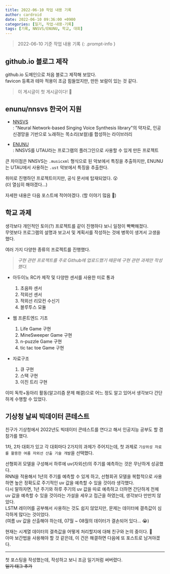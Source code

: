 ```yaml
---
title: 2022-06-10 작업 내용 기록
author: cardroid
date: 2022-06-10 09:36:00 +0900
categories: [일기, 작업-내용-기록]
tags: [기록, NNSVS/ENUNU, 학교, 대회]
---
```


> 2022-06-10 기준 작업 내용 기록
{: .prompt-info }

## github.io 블로그 제작

github.io 도메인으로 처음 블로그 제작해 보았다.   
favicon 등록과 테마 적용이 조금 힘들었지만, 만든 보람이 있는 것 같다.   
> 이 게시글이 첫 게시글이다! 🎉


## enunu/nnsvs 한국어 지원

- [NNSVS](https://github.com/r9y9/nnsvs)   
: "Neural Network-based Singing Voice Synthesis library"의 약자로, 인공신경망을 기반으로 노래하는 목소리(보컬)를 합성하는 라이브러리

- [ENUNU](https://github.com/oatsu-gh/ENUNU)   
: NNSVS를 UTAU라는 프로그램의 플러그인으로 사용할 수 있게 만든 프로젝트

큰 차이점은 NNSVS는 `.musicxml` 형식으로 된 악보에서 특징을 추출하지만, ENUNU는 UTAU에서 사용하는 `.ust` 악보에서 특징을 추출한다.

취미로 진행하던 프로젝트이지만, 공식 문서에 탑재되었다. 😮   
(더 열심히 해야겠다...)

자세한 내용은 다음 포스트에 적어야겠다. (할 이야기 많음 🧐)


## 학교 과제

생각보다 개인적인 토이(?) 프로젝트를 같이 진행하다 보니 일정이 빡빡해졌다.   
무엇보다 프로그램의 설명과 보고서 및 계획서를 작성하는 것에 병목이 생겨서 고생을 했다.

여러 가지 다양한 종류의 프로젝트를 진행했다.   
> *구현 관련 프로젝트를 주로 Github에 업로드했기 때문에 구현 관련 과제만 작성했다.*

- 아두이노 RC카 제작 및 다양한 센서를 사용한 미로 통과
  1. 초음파 센서
  2. 적외선 센서
  3. 적외선 리모컨 수신기
  4. 블루투스 모듈


- 웹 프론트엔드 기초
  1. Life Game 구현
  2. MineSweeper Game 구현
  3. n-puzzle Game 구현
  4. tic tac toe Game 구현


- 자료구조
  1. 큐 구현
  2. 스택 구현
  3. 이진 트리 구현


이미 독학+동아리 활동(알고리즘 문제 해결)으로 어느 정도 알고 있어서 생각보다 간단하게 수행할 수 있었다.


## 기상청 날씨 빅데이터 콘테스트

친구가 기상청에서 2022년도 빅데이터 콘테스트를 연다고 해서 인공지능 공부도 할 겸 참가를 했다.

1차, 2차 대회가 있고 각 대회마다 2가지의 과제가 주어지는데, 첫 과제로 `기상위성 자료를 활용한 여름 자외선 산출 기술 개발`을 선택했다.

선형회귀 모델을 구성해서 하루에 uv(자외선)의 주기를 예측하는 것은 무난하게 성공했다.   
RNN을 적용해서 1년의 주기를 예측할 수 있게 하고, 선형회귀 모델을 복합적으로 사용하면 높은 정확도로 주기적인 uv 값을 예측할 수 있을 것이라 생각했다.   
다시 말하자면, 1년 주기와 하루 주기의 uv 값을 따로 예측하고 더하면 간단하게 전체 uv 값을 예측할 수 있을 것이라는 가설을 세우고 접근을 하였는데, 생각보다 만만치 않았다.   
LSTM 레이어를 공부해서 사용하는 것도 쉽지 않았지만, 문제는 데이터에 결측값이 심각하게 많다는 것이었다.   
(여름 uv 값을 산출해야 하는데, 07월 ~ 08월의 데이터가 결손되어 있다... 😭)

현재는 시계열 데이터의 결측값을 어떻게 처리할지에 대해 친구와 논의 중이다. 🤔   
아마 보간법을 사용해야 할 것 같은데, 이 건은 해결하면 다음에 또 포스트로 남겨야겠다.


-----

첫 포스팅을 작성했는데, 작성하고 보니 조금 일기처럼 써버렸다.   
~~일기 태그 추가~~
